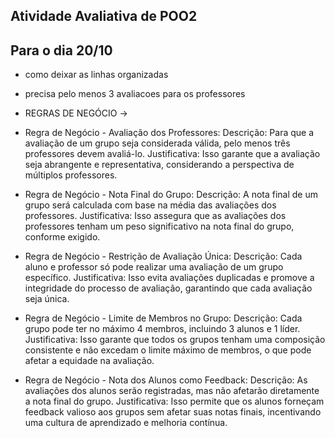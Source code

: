 ## Atividade Avaliativa de POO2

## Para o dia 20/10

- como deixar as linhas organizadas

- precisa pelo menos 3 avaliacoes para os professores

- REGRAS DE NEGÓCIO ->

- Regra de Negócio - Avaliação dos Professores:
Descrição: Para que a avaliação de um grupo seja considerada válida, pelo menos três professores devem avaliá-lo.
Justificativa: Isso garante que a avaliação seja abrangente e representativa, considerando a perspectiva de múltiplos professores.

- Regra de Negócio - Nota Final do Grupo:
Descrição: A nota final de um grupo será calculada com base na média das avaliações dos professores.
Justificativa: Isso assegura que as avaliações dos professores tenham um peso significativo na nota final do grupo, conforme exigido.

- Regra de Negócio - Restrição de Avaliação Única:
Descrição: Cada aluno e professor só pode realizar uma avaliação de um grupo específico.
Justificativa: Isso evita avaliações duplicadas e promove a integridade do processo de avaliação, garantindo que cada avaliação seja única.

- Regra de Negócio - Limite de Membros no Grupo:
Descrição: Cada grupo pode ter no máximo 4 membros, incluindo 3 alunos e 1 líder.
Justificativa: Isso garante que todos os grupos tenham uma composição consistente e não excedam o limite máximo de membros, o que pode afetar a equidade na avaliação.

- Regra de Negócio - Nota dos Alunos como Feedback:
Descrição: As avaliações dos alunos serão registradas, mas não afetarão diretamente a nota final do grupo.
Justificativa: Isso permite que os alunos forneçam feedback valioso aos grupos sem afetar suas notas finais, incentivando uma cultura de aprendizado e melhoria contínua.
